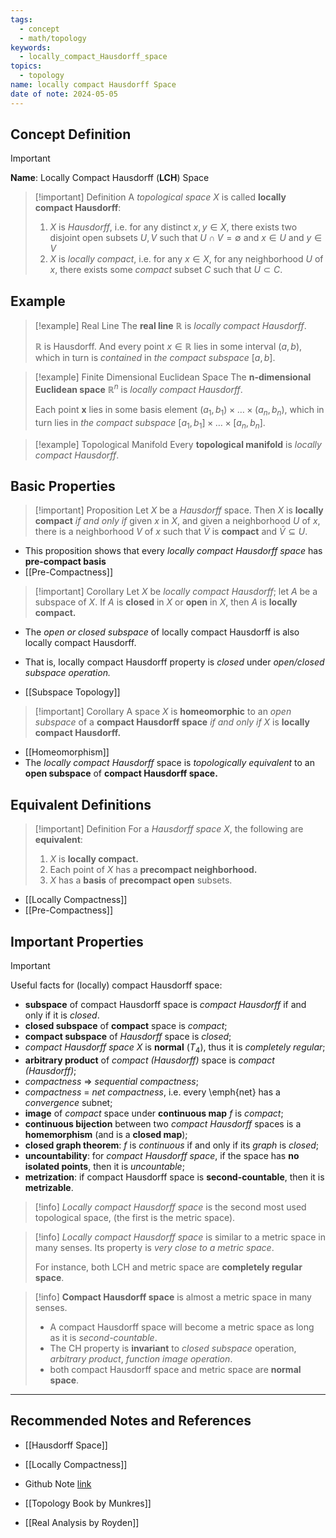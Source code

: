 ```yaml
---
tags:
  - concept
  - math/topology
keywords:
  - locally_compact_Hausdorff_space
topics:
  - topology
name: locally compact Hausdorff Space
date of note: 2024-05-05
---
```


## Concept Definition

>[!important]
>**Name**:  Locally Compact Hausdorff (**LCH**) Space


>[!important] Definition
>A *topological space* $X$ is called **locally compact Hausdorff**:
>1. $X$ is *Hausdorff*, i.e. for any distinct  $x, y\in X$,  there exists two disjoint open subsets $U, V$ such that $U\cap V = \emptyset$ and $x \in U$ and $y \in V$
>2. $X$ is *locally compact*, i.e. for any $x \in X$, for any neighborhood $U$ of $x$, there exists some *compact* subset $C$ such that $U \subset C$.


## Example

>[!example] Real Line
>The **real line** $\mathbb{R}$ is *locally compact Hausdorff*. 
>
>$\mathbb{R}$ is Hausdorff. And every point $x \in \mathbb{R}$ lies in some interval $(a, b)$, which in turn is *contained* in *the compact subspace* $[a, b]$. 


>[!example] Finite Dimensional Euclidean Space
>The **n-dimensional Euclidean space** $\mathbb{R}^n$ is *locally compact Hausdorff*. 
>
>Each point $\mathbf{x}$ lies in some basis element
$(a_1, b_1) \times \ldots \times (a_n, b_n)$, which in turn lies in *the compact subspace* $[a_1, b_1] \times \ldots \times [a_n, b_n]$.


>[!example] Topological Manifold
>Every **topological manifold** is *locally compact Hausdorff*.




## Basic Properties

>[!important] Proposition
>Let $X$ be a *Hausdorff* space. Then $X$ is **locally compact** *if and only if* given $x$ in $X$, and given a neighborhood $U$ of $x$, there is a neighborhood $V$ of $x$ such that $\bar{V}$ is **compact** and $\bar{V} \subseteq U$.

- This proposition shows that every *locally compact Hausdorff space* has **pre-compact basis**
- [[Pre-Compactness]]


>[!important] Corollary
>Let $X$ be *locally compact Hausdorff*; let $A$ be a subspace of $X$. If $A$ is **closed** in $X$ or **open** in $X$, then $A$ is **locally compact.**

- The *open or closed subspace* of locally compact Hausdorff is also locally compact Hausdorff.
- That is, locally compact Hausdorff property is *closed* under *open/closed subspace operation.*

- [[Subspace Topology]]


>[!important] Corollary
>A space $X$ is **homeomorphic** to an *open subspace* of a **compact Hausdorff space** *if and only if* $X$ is **locally compact Hausdorff.**

- [[Homeomorphism]]
- The *locally compact Hausdorff* space is *topologically equivalent* to an **open subspace** of **compact Hausdorff space.**

## Equivalent Definitions

>[!important] Definition
For a *Hausdorff space* $X$,  the following are **equivalent**:
> 
> 1. $X$ is **locally compact.**
> 2. Each point of $X$ has a **precompact neighborhood.** 
> 3. $X$ has a **basis** of **precompact open** subsets.

- [[Locally Compactness]]
- [[Pre-Compactness]]

## Important Properties

>[!important]
>Useful facts for (locally) compact Hausdorff space: 
> - **subspace** of compact Hausdorff space is *compact Hausdorff* if and only if it is *closed*. 
> - **closed subspace** of **compact** space is *compact*; 
> - **compact subspace** of *Hausdorff* space is *closed*;
> - *compact Hausdorff space* $X$ is **normal** ($T_4$), thus it is *completely regular*;
> - **arbitrary product** of *compact (Hausdorff)*  space is *compact (Hausdorff)*;
> - *compactness* $\Rightarrow$ *sequential compactness*;
> - *compactness* $=$ *net compactness*, i.e. every \emph{net} has a *convergence* subnet;
> - **image** of *compact* space under **continuous map** $f$ is *compact*;
> - **continuous bijection** between two *compact Hausdorff* spaces is a **homemorphism** (and is a **closed map**);
> - **closed graph theorem**: $f$ is *continuous* if and only if its *graph* is *closed*;
> - **uncountability**: for *compact Hausdorff space*, if the space has **no isolated points**, then it is *uncountable*;
> - **metrization**: if compact Hausdorff space is **second-countable**, then it is **metrizable**.

>[!info]
>*Locally compact Hausdorff space* is the second most used topological space, (the first is the metric space). 

>[!info]
>*Locally compact Hausdorff space* is similar to a metric space in many senses. Its property is *very close to a metric space*. 
>
>For instance, both LCH and metric space are **completely regular space**.


>[!info]
>**Compact Hausdorff space** is almost a metric space in many senses. 
>- A compact Hausdorff space will become a metric space as long as it is *second-countable*. 
>- The CH property is **invariant** to *closed subspace* operation, *arbitrary product*, *function image operation*. 
>- both compact Hausdorff space and metric space are **normal space**.



-----------
##  Recommended Notes and References


- [[Hausdorff Space]]
- [[Locally Compactness]]
- Github Note [link](https://github.com/TianpeiLuke/SelfStudyNotes/tree/master/self-study/probability_and_measure_theory)

- [[Topology Book by Munkres]]
- [[Real Analysis by Royden]]